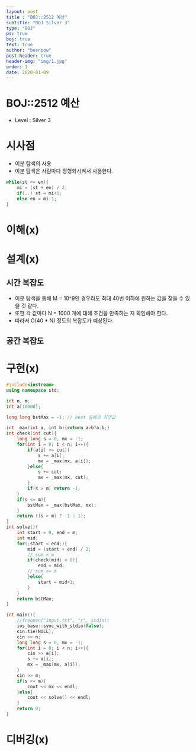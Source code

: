 ```yaml
---
layout: post
title : "BOJ::2512 예산"
subtitle: "BOJ Silver 3"
type: "BOJ"
ps: true
boj: true
text: true
author: "beenpow"
post-header: true
header-img: "img/1.jpg"
order: 1
date: 2020-01-09
---
```


# BOJ::2512 예산
[BOJ]:<https://www.acmicpc.net/problem/2512>
- Level : Silver 3

# 시사점

- 이분 탐색의 사용
- 이분 탐색은 사람마다 정형화시켜서 사용한다.

```cpp
while(st <= en){
	mi = (st + en) / 2;
	if(..) st = mi+1;
	else en = mi-1;
}
```

# 이해(x)

# 설계(x)

## 시간 복잡도

- 이분 탐색을 통해 M = 10^9인 경우라도 최대 40번 이하에 원하는 값을 찾을 수 있을 것 같다.
- 또한 각 값마다 N = 1000 개에 대해 조건을 만족하는 지 확인해야 한다.
- 따라서 O(40 * N) 정도의 복잡도가 예상된다.

## 공간 복잡도

# 구현(x)

```cpp
#include<iostream>
using namespace std;

int n, m;
int a[10000];

long long bstMax = -1; // best 일때의 최댓값

int _max(int a, int b){return a>b?a:b;}
int check(int cut){
    long long s = 0, mx = -1;
    for(int i = 0; i < n; i++){
        if(a[i] <= cut){
            s += a[i];
            mx = _max(mx, a[i]);
        }else{
            s += cut;
            mx = _max(mx, cut);
        }
        if(s > m) return -1;
    }
    if(s <= m){
        bstMax = _max(bstMax, mx);
    }
    return ((s > m) ? -1 : 1);
}
int solve(){
    int start = 0, end = m;
    int mid;
    for(;start < end;){
        mid = (start + end) / 2;
        // sum > m
        if(check(mid) < 0){
            end = mid;
        // sum <= m
        }else{
            start = mid+1;
        }
    }
    return bstMax;
}

int main(){
    //freopen("input.txt", "r", stdin);
    ios_base::sync_with_stdio(false);
    cin.tie(NULL);
    cin >> n;
    long long s = 0, mx = -1;
    for(int i = 0; i < n; i++){
        cin >> a[i];
        s += a[i];
        mx = _max(mx, a[i]);
    }
    cin >> m;
    if(s <= m){
        cout << mx << endl;
    }else{
        cout << solve() << endl;
    }
    return 0;
}
```

# 디버깅(x)

